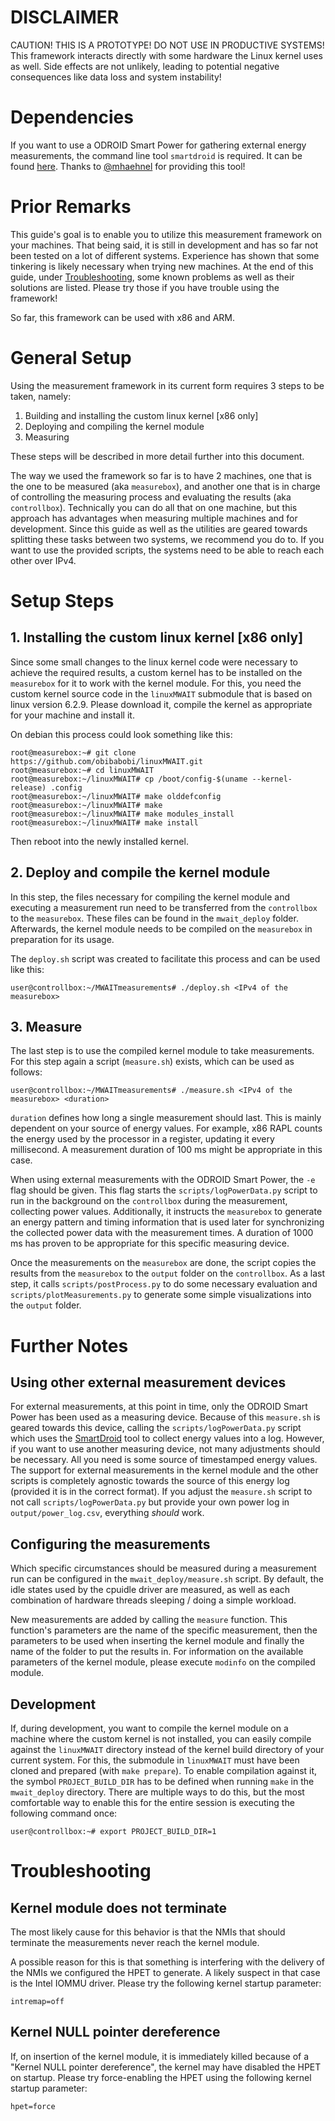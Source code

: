 # DISCLAIMER

CAUTION! THIS IS A PROTOTYPE! DO NOT USE IN PRODUCTIVE SYSTEMS!
This framework interacts directly with some hardware the Linux kernel uses as well.
Side effects are not unlikely, leading to potential negative consequences like data loss and system instability!

# Dependencies

If you want to use a ODROID Smart Power for gathering external energy measurements, the command line tool ```smartdroid``` is required.
It can be found [here](https://github.com/obibabobi/SmartDroid).
Thanks to [@mhaehnel](https://github.com/mhaehnel) for providing this tool!

# Prior Remarks

This guide's goal is to enable you to utilize this measurement framework on your machines.
That being said, it is still in development and has so far not been tested on a lot of different systems.
Experience has shown that some tinkering is likely necessary when trying new machines.
At the end of this guide, under [Troubleshooting](#Troubleshooting), some known problems as well as their solutions are listed.
Please try those if you have trouble using the framework!

So far, this framework can be used with x86 and ARM.


# General Setup

Using the measurement framework in its current form requires 3 steps to be taken, namely:

1. Building and installing the custom linux kernel [x86 only]
2. Deploying and compiling the kernel module
3. Measuring

These steps will be described in more detail further into this document.

The way we used the framework so far is to have 2 machines, one that is the one to be measured (aka ```measurebox```),
and another one that is in charge of controlling the measuring process and evaluating the results (aka ```controllbox```).
Technically you can do all that on one machine, but this approach has advantages when measuring multiple machines and for development.
Since this guide as well as the utilities are geared towards splitting these tasks between two systems, we recommend you do to.
If you want to use the provided scripts, the systems need to be able to reach each other over IPv4.


# Setup Steps

## 1. Installing the custom linux kernel [x86 only]

Since some small changes to the linux kernel code were necessary to achieve the required results,
a custom kernel has to be installed on the ```measurebox``` for it to work with the kernel module.
For this, you need the custom kernel source code in the ```linuxMWAIT``` submodule that is based on linux version 6.2.9.
Please download it, compile the kernel as appropriate for your machine and install it.

On debian this process could look something like this:
```console
root@measurebox:~# git clone https://github.com/obibabobi/linuxMWAIT.git
root@measurebox:~# cd linuxMWAIT
root@measurebox:~/linuxMWAIT# cp /boot/config-$(uname --kernel-release) .config
root@measurebox:~/linuxMWAIT# make olddefconfig
root@measurebox:~/linuxMWAIT# make
root@measurebox:~/linuxMWAIT# make modules_install
root@measurebox:~/linuxMWAIT# make install
```
Then reboot into the newly installed kernel.


## 2. Deploy and compile the kernel module

In this step, the files necessary for compiling the kernel module and executing a measurement run need to be transferred from the ```controllbox``` to the ```measurebox```.
These files can be found in the ```mwait_deploy``` folder.
Afterwards, the kernel module needs to be compiled on the ```measurebox``` in preparation for its usage.

The ```deploy.sh``` script was created to facilitate this process and can be used like this:
```console
user@controllbox:~/MWAITmeasurements# ./deploy.sh <IPv4 of the measurebox>
```


## 3. Measure

The last step is to use the compiled kernel module to take measurements.
For this step again a script (```measure.sh```) exists, which can be used as follows:
```console
user@controllbox:~/MWAITmeasurements# ./measure.sh <IPv4 of the measurebox> <duration>
```

```duration``` defines how long a single measurement should last. This is mainly dependent on your source of energy values.
For example, x86 RAPL counts the energy used by the processor in a register, updating it every millisecond.
A measurement duration of 100 ms might be appropriate in this case.

When using external measurements with the ODROID Smart Power, the ```-e``` flag should be given.
This flag starts the ```scripts/logPowerData.py``` script to run in the background on the ```controllbox``` during the measurement, collecting power values.
Additionally, it instructs the ```measurebox``` to generate an energy pattern and timing information that is used later for synchronizing the collected power data with the measurement times.
A duration of 1000 ms has proven to be appropriate for this specific measuring device.

Once the measurements on the ```measurebox``` are done, the script copies the results from the ```measurebox``` to the ```output``` folder on the ```controllbox```.
As a last step, it calls ```scripts/postProcess.py``` to do some necessary evaluation and ```scripts/plotMeasurements.py``` to generate some simple visualizations into the ```output``` folder.


# Further Notes

## Using other external measurement devices

For external measurements, at this point in time, only the ODROID Smart Power has been used as a measuring device.
Because of this ```measure.sh``` is geared towards this device, calling the ```scripts/logPowerData.py``` script which uses the [SmartDroid](https://github.com/obibabobi/SmartDroid) tool to collect energy values into a log.
However, if you want to use another measuring device, not many adjustments should be necessary.
All you need is some source of timestamped energy values.
The support for external measurements in the kernel module and the other scripts is completely agnostic towards the source of this energy log (provided it is in the correct format).
If you adjust the ```measure.sh``` script to not call ```scripts/logPowerData.py``` but provide your own power log in ```output/power_log.csv```, everything *should* work.

## Configuring the measurements

Which specific circumstances should be measured during a measurement run can be configured in the ```mwait_deploy/measure.sh``` script.
By default, the idle states used by the cpuidle driver are measured, as well as each combination of hardware threads sleeping / doing a simple workload.

New measurements are added by calling the ```measure``` function.
This function's parameters are the name of the specific measurement, then the parameters to be used when inserting the kernel module and finally the name of the folder to put the results in.
For information on the available parameters of the kernel module, please execute ```modinfo``` on the compiled module.

## Development

If, during development, you want to compile the kernel module on a machine where the custom kernel is not installed, you can easily compile against the ```linuxMWAIT``` directory instead of the kernel build directory of your current system.
For this, the submodule in ```linuxMWAIT``` must have been cloned and prepared (with ```make prepare```).
To enable compilation against it, the symbol ```PROJECT_BUILD_DIR``` has to be defined when running ```make``` in the ```mwait_deploy``` directory.
There are multiple ways to do this, but the most comfortable way to enable this for the entire session is executing the following command once:
```console
user@controllbox:~# export PROJECT_BUILD_DIR=1
```


# Troubleshooting

## Kernel module does not terminate

The most likely cause for this behavior is that the NMIs that should terminate the measurements never reach the kernel module.


A possible reason for this is that something is interfering with the delivery of the NMIs we configured the HPET to generate.
A likely suspect in that case is the Intel IOMMU driver.
Please try the following kernel startup parameter:
```
intremap=off
```


## Kernel NULL pointer dereference

If, on insertion of the kernel module, it is immediately killed because of a "Kernel NULL pointer dereference", the kernel may have disabled the HPET on startup.
Please try force-enabling the HPET using the following kernel startup parameter:
```
hpet=force
```
